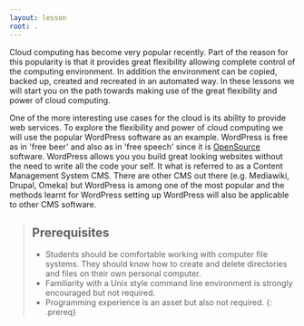 ```yaml
---
layout: lesson
root: .
---
```


Cloud computing has become very popular recently. Part of the reason for this popularity is that it provides great flexibility allowing complete control of the computing environment. In addition the environment can be copied, backed up, created and recreated in an automated way. In these lessons we will start you on the path towards making use of the great flexibility and power of cloud computing.

One of the more interesting use cases for the cloud is its ability to provide web services. To explore the flexibility and power of cloud computing we will use the popular WordPress software as an example. WordPress is free as in 'free beer' and also as in 'free speech' since it is [OpenSource](https://en.wikipedia.org/wiki/Open-source_software) software. WordPress allows you you build great looking websites without the need to write all the code your self. It what is referred to as a Content Management System CMS. There are other CMS out there (e.g. Mediawiki, Drupal, Omeka) but WordPress is among one of the most popular and the methods learnt for WordPress setting up WordPress will also be applicable to other CMS software.

> ## Prerequisites
> * Students should be comfortable working with computer file systems. They should know how to create and delete directories and files on their own personal computer.
> * Familiarity with a Unix style command line environment is strongly encouraged but not required.
> * Programming experience is an asset but also not required.
{: .prereq}
